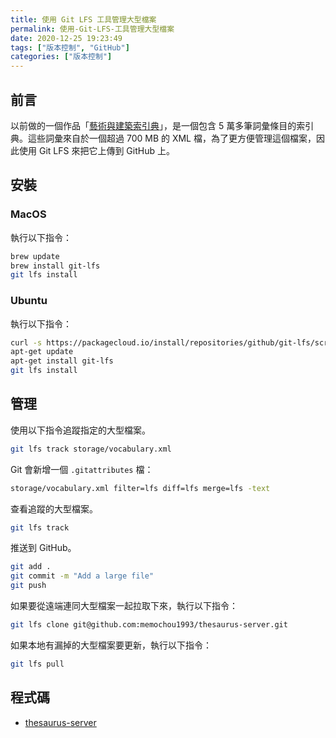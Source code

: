 ```yaml
---
title: 使用 Git LFS 工具管理大型檔案
permalink: 使用-Git-LFS-工具管理大型檔案
date: 2020-12-25 19:23:49
tags: ["版本控制", "GitHub"]
categories: ["版本控制"]
---
```


## 前言

以前做的一個作品「[藝術與建築索引典](https://thesaurus.epoch.tw/)」，是一個包含 5 萬多筆詞彙條目的索引典。這些詞彙來自於一個超過 700 MB 的 XML 檔，為了更方便管理這個檔案，因此使用 Git LFS 來把它上傳到 GitHub 上。

## 安裝

### MacOS

執行以下指令：

```BASH
brew update
brew install git-lfs
git lfs install
```

### Ubuntu

執行以下指令：

```BASH
curl -s https://packagecloud.io/install/repositories/github/git-lfs/script.deb.sh | sudo bash
apt-get update
apt-get install git-lfs
git lfs install
```

## 管理

使用以下指令追蹤指定的大型檔案。

```BASH
git lfs track storage/vocabulary.xml
```

Git 會新增一個 `.gitattributes` 檔：

```BASH
storage/vocabulary.xml filter=lfs diff=lfs merge=lfs -text
```

查看追蹤的大型檔案。

```BASH
git lfs track
```

推送到 GitHub。

```BASH
git add .
git commit -m "Add a large file"
git push
```

如果要從遠端連同大型檔案一起拉取下來，執行以下指令：

```BASH
git lfs clone git@github.com:memochou1993/thesaurus-server.git
```

如果本地有漏掉的大型檔案要更新，執行以下指令：

```BASH
git lfs pull
```

## 程式碼

- [thesaurus-server](https://github.com/memochou1993/thesaurus-server)
